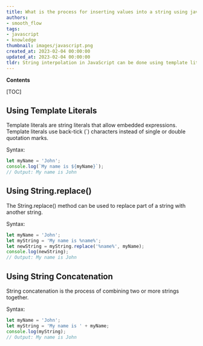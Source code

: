 ```yaml
---
title: What is the process for inserting values into a string using javascript?
authors:
- smooth_flow
tags:
- javascript
- knowledge
thumbnail: images/javascript.png
created_at: 2023-02-04 00:00:00
updated_at: 2023-02-04 00:00:00
tldr: String interpolation in JavaScript can be done using template literals, which are denoted by backticks (`).
---
```


**Contents**

[TOC]

## Using Template Literals
Template literals are string literals that allow embedded expressions. Template literals use back-tick (`) characters instead of single or double quotation marks.

Syntax:
```javascript
let myName = 'John';
console.log(`My name is ${myName}`); 
// Output: My name is John
```

## Using String.replace()
The String.replace() method can be used to replace part of a string with another string.

Syntax:
```javascript
let myName = 'John';
let myString = 'My name is %name%';
let newString = myString.replace('%name%', myName);
console.log(newString); 
// Output: My name is John
```

## Using String Concatenation
String concatenation is the process of combining two or more strings together.

Syntax:
```javascript
let myName = 'John';
let myString = 'My name is ' + myName;
console.log(myString); 
// Output: My name is John
```
